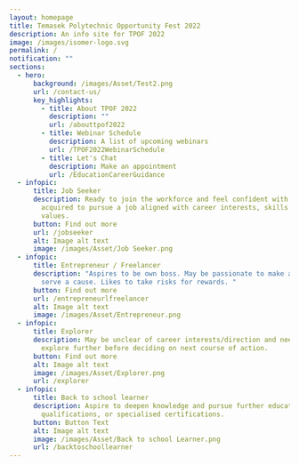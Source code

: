 ```yaml
---
layout: homepage
title: Temasek Polytechnic Opportunity Fest 2022
description: An info site for TPOF 2022
image: /images/isomer-logo.svg
permalink: /
notification: ""
sections:
  - hero:
      background: /images/Asset/Test2.png
      url: /contact-us/
      key_highlights:
        - title: About TPOF 2022
          description: ""
          url: /abouttpof2022
        - title: Webinar Schedule
          description: A list of upcoming webinars
          url: /TPOF2022WebinarSchedule
        - title: Let's Chat
          description: Make an appointment
          url: /EducationCareerGuidance
  - infopic:
      title: Job Seeker
      description: Ready to join the workforce and feel confident with the skills
        acquired to pursue a job aligned with career interests, skills and work
        values.
      button: Find out more
      url: /jobseeker
      alt: Image alt text
      image: /images/Asset/Job Seeker.png
  - infopic:
      title: Entrepreneur / Freelancer
      description: "Aspires to be own boss. May be passionate to make a difference or
        serve a cause. Likes to take risks for rewards. "
      button: Find out more
      url: /entrepreneurlfreelancer
      alt: Image alt text
      image: /images/Asset/Entrepreneur.png
  - infopic:
      title: Explorer
      description: May be unclear of career interests/direction and need time to
        explore further before deciding on next course of action.
      button: Find out more
      alt: Image alt text
      image: /images/Asset/Explorer.png
      url: /explorer
  - infopic:
      title: Back to school learner
      description: Aspire to deepen knowledge and pursue further education, higher
        qualifications, or specialised certifications.
      button: Button Text
      alt: Image alt text
      image: /images/Asset/Back to school Learner.png
      url: /backtoschoollearner
---
```


